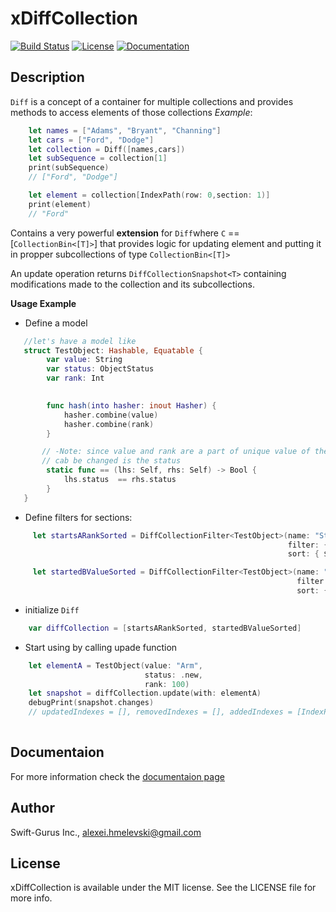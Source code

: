 # xDiffCollection
[![Build Status](https://app.bitrise.io/app/0cd2520108d5ffa0/status.svg?token=6rT8f0dG3yMAqW9NyiUalg&branch=master)](https://app.bitrise.io/app/0cd2520108d5ffa0)
[![License](https://img.shields.io/cocoapods/l/SwiftyCollection.svg?style=flat)](https://cocoapods.org/pods/xDiffCollection)
[![Documentation](https://swift-gurus.github.io/xDiffCollection/badge.svg)](https://swift-gurus.github.io/xDiffCollection)


## Description
`Diff` is a concept of a container for multiple collections and provides methods to access elements of those collections
  *Example*:
   ````swift
       let names = ["Adams", "Bryant", "Channing"]
       let cars = ["Ford", "Dodge"]
       let collection = Diff([names,cars])
       let subSequence = collection[1]
       print(subSequence)
       // ["Ford", "Dodge"]
   
       let element = collection[IndexPath(row: 0,section: 1)]
       print(element)
       // "Ford"
   ````


 Contains a very powerful **extension** for `Diff`where  `C` == [`CollectionBin<[T]>`] that
 provides logic for updating element and putting it in propper subcollections of type `CollectionBin<[T]>`

 An update operation returns `DiffCollectionSnapshot<T>` containing modifications made to the collection and
 its subcollections.

   **Usage Example**
   - Define a model
   ````swift
      //let's have a model like
      struct TestObject: Hashable, Equatable {
           var value: String
           var status: ObjectStatus
           var rank: Int

           
           func hash(into hasher: inout Hasher) {
               hasher.combine(value)
               hasher.combine(rank)
           }

          // -Note: since value and rank are a part of unique value of the object the only part that
          // cab be changed is the status
           static func == (lhs: Self, rhs: Self) -> Bool {
               lhs.status  == rhs.status
           }
      }
   ````
   - Define filters for sections:
   
   ````swift
        let startsARankSorted = DiffCollectionFilter<TestObject>(name: "Starts with a",
                                                                 filter: { $0.value.starts(with: "a") },
                                                                 sort: { $0.rank > $1.rank })

        let startedBValueSorted = DiffCollectionFilter<TestObject>(name: "Starts with b",
                                                                   filter: { $0.value.starts(with: "b") },
                                                                   sort: { $0.value > $1.value })
   ````
       
   - initialize `Diff`
   
   ````swift
       var diffCollection = [startsARankSorted, startedBValueSorted]

   ````
   
   - Start using by calling upade function
   
   ````swift
       let elementA = TestObject(value: "Arm",
                                 status: .new,
                                 rank: 100)
       let snapshot = diffCollection.update(with: elementA)
       debugPrint(snapshot.changes)
       // updatedIndexes = [], removedIndexes = [], addedIndexes = [IndexPath(row: 0, section: 0)]
       
   ````

## Documentaion 
For more information check the [documentaion page](https://swift-gurus.github.io/xDiffCollection/)

## Author

Swift-Gurus Inc., alexei.hmelevski@gmail.com

## License

xDiffCollection is available under the MIT license. See the LICENSE file for more info.
